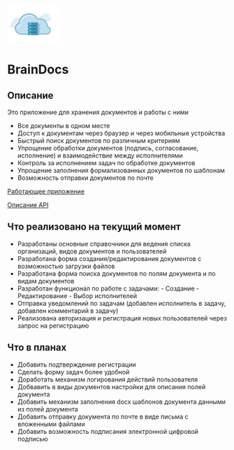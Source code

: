 ![This is an image](logo.png)
# BrainDocs

## Описание
Это приложение для хранения документов и работы с ними

- Все документы в одном месте
- Доступ к документам через браузер и через мобильные устройства
- Быстрый поиск документов по различным критериям
- Упрощение обработки документов (подпись, согласование, исполнение) и взаимодействие между исполнителями
- Контроль за исполнением задач по обработке документов
- Упрощение заполнения формализованных документов по шаблонам
- Возможность отправки документов по почте

[Работающее приложение](https://angry-noether-64357b.netlify.app/search-doc)

[Описание API](https://brain-docs.herokuapp.com/)

## Что реализовано на текущий момент

- Разработаны основные справочники для ведения списка организаций, видов документов и пользователей
- Разработана форма создания/редактирования документов с возможностью загрузки файлов
- Разработана форма поиска документов по полям документа и по видам документов
- Разработан функционал по работе с задачами:
      - Создание
      - Редактирование
      - Выбор исполнителей
- Отправка уведомлений по задачам (добавлен исполнитель в задачу, добавлен комментарий в задачу)
- Реализована авторизация и регистрация новых пользователей через запрос на регистрацию

## Что в планах

- Добавить подтверждение регистрации 
- Сделать форму задач более удобной
- Доработать механизм логирования действий пользователя
- Добвавить в виды документов настройки для описания полей документа
- Добавить механизм заполнения docx шаблонов документа данными из полей документа
- Добавить отправку документа по почте в виде письма с вложенными файлами
- Добавить возможность подписания электронной цифровой подписью
